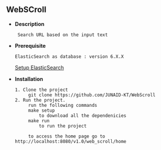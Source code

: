 **WebSCroll**
----
    
* **Description**
    
       Search URL based on the input text

* **Prerequisite**

      ElasticSearch as database : version 6.X.X
   
   [Setup ElasticSearch](https://www.elastic.co/guide/en/elasticsearch/reference/6.8/install-elasticsearch.html)
  
* **Installation**

      1. Clone the project
           git clone https://github.com/JUNAID-KT/WebScroll
      2. Run the project.
           run the following commands
           make setup 
               to download all the dependenicies
           make run
               to run the project
           
           to access the home page go to http://localhost:8080/v1.0/web_scroll/home
      